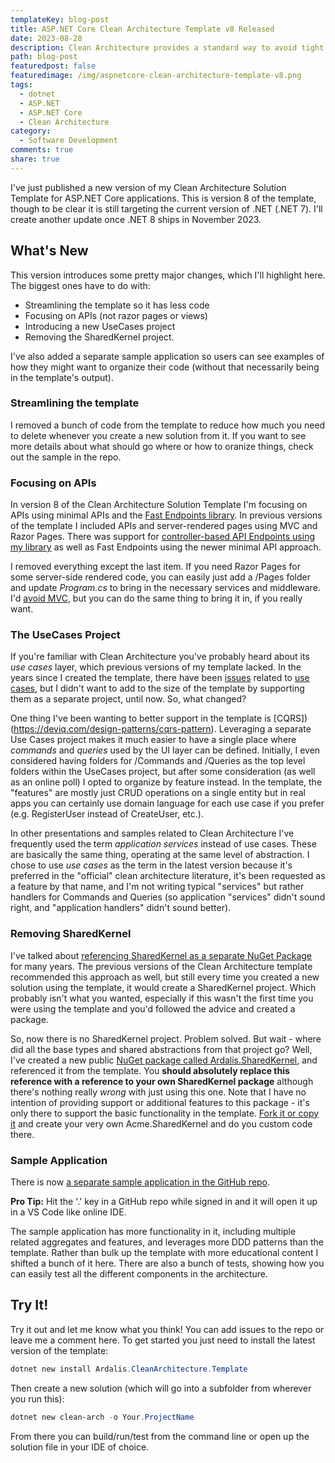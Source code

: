 ```yaml
---
templateKey: blog-post
title: ASP.NET Core Clean Architecture Template v8 Released
date: 2023-08-28
description: Clean Architecture provides a standard way to avoid tight coupling and external dependencies in complex software applications. The Ardalis.CleanArchitecture.Template NuGet package provides a useful starting point for solutions that wish to use this approach for API development.
path: blog-post
featuredpost: false
featuredimage: /img/aspnetcore-clean-architecture-template-v8.png
tags:
  - dotnet
  - ASP.NET
  - ASP.NET Core
  - Clean Architecture
category:
  - Software Development
comments: true
share: true
---
```


I've just published a new version of my Clean Architecture Solution Template for ASP.NET Core applications. This is version 8 of the template, though to be clear it is still targeting the current version of .NET (.NET 7). I'll create another update once .NET 8 ships in November 2023.

## What's New

This version introduces some pretty major changes, which I'll highlight here. The biggest ones have to do with:

- Streamlining the template so it has less code
- Focusing on APIs (not razor pages or views)
- Introducing a new UseCases project
- Removing the SharedKernel project.
 
I've also added a separate sample application so users can see examples of how they might want to organize their code (without that necessarily being in the template's output).

### Streamlining the template

I removed a bunch of code from the template to reduce how much you need to delete whenever you create a new solution from it. If you want to see more details about what should go where or how to oranize things, check out the sample in the repo.

### Focusing on APIs

In version 8 of the Clean Architecture Solution Template I'm focusing on APIs using minimal APIs and the [Fast Endpoints library](https://fast-endpoints.com/). In previous versions of the template I included APIs and server-rendered pages using MVC and Razor Pages. There was support for [controller-based API Endpoints using my library](https://www.nuget.org/packages/Ardalis.ApiEndpoints/) as well as Fast Endpoints using the newer minimal API approach.

I removed everything except the last item. If you need Razor Pages for some server-side rendered code, you can easily just add a /Pages folder and update *Program.cs* to bring in the necessary services and middleware. I'd [avoid MVC](https://ardalis.com/mvc-controllers-are-dinosaurs-embrace-api-endpoints/), but you can do the same thing to bring it in, if you really want. 

### The UseCases Project

If you're familiar with Clean Architecture you've probably heard about its *use cases* layer, which previous versions of my template lacked. In the years since I created the template, there have been [issues](https://github.com/ardalis/CleanArchitecture/issues/21) related to [use cases](https://github.com/ardalis/CleanArchitecture/issues/82), but I didn't want to add to the size of the template by supporting them as a separate project, until now. So, what changed?

One thing I've been wanting to better support in the template is [CQRS])(https://deviq.com/design-patterns/cqrs-pattern). Leveraging a separate Use Cases project makes it much easier to have a single place where *commands* and *queries* used by the UI layer can be defined. Initially, I even considered having folders for /Commands and /Queries as the top level folders within the UseCases project, but after some consideration (as well as an online poll) I opted to organize by feature instead. In the template, the "features" are mostly just CRUD operations on a single entity but in real apps you can certainly use domain language for each use case if you prefer (e.g. RegisterUser instead of CreateUser, etc.).

In other presentations and samples related to Clean Architecture I've frequently used the term *application services* instead of use cases. These are basically the same thing, operating at the same level of abstraction. I chose to use *use cases* as the term in the latest version because it's preferred in the "official" clean architecture literature, it's been requested as a feature by that name, and I'm not writing typical "services" but rather handlers for Commands and Queries (so application "services" didn't sound right, and "application handlers" didn't sound better).

### Removing SharedKernel

I've talked about [referencing SharedKernel as a separate NuGet Package](https://dev.to/weeklydevtips/shared-kernel-as-a-package) for many years. The previous versions of the Clean Architecture template recommended this approach as well, but still every time you created a new solution using the template, it would create a SharedKernel project. Which probably isn't what you wanted, especially if this wasn't the first time you were using the template and you'd followed the advice and created a package.

So, now there is no SharedKernel project. Problem solved. But wait - where did all the base types and shared abstractions from that project go? Well, I've created a new public [NuGet package called Ardalis.SharedKernel](https://www.nuget.org/packages/Ardalis.SharedKernel), and referenced it from the template. You **should absolutely replace this reference with a reference to your own SharedKernel package** although there's nothing really *wrong* with just using this one. Note that I have no intention of providing support or additional features to this package - it's only there to support the basic functionality in the template. [Fork it or copy it](https://github.com/ardalis/Ardalis.SharedKernel) and create your very own Acme.SharedKernel and do you custom code there.

### Sample Application

There is now [a separate sample application in the GitHub repo](https://github.com/ardalis/CleanArchitecture/tree/v8/sample).

**Pro Tip:** Hit the '.' key in a GitHub repo while signed in and it will open it up in a VS Code like online IDE.

The sample application has more functionality in it, including multiple related aggregates and features, and leverages more DDD patterns than the template. Rather than bulk up the template with more educational content I shifted a bunch of it here. There are also a bunch of tests, showing how you can easily test all the different components in the architecture.

## Try It!

Try it out and let me know what you think! You can add issues to the repo or leave me a comment here. To get started you just need to install the latest version of the template:

```powershell
dotnet new install Ardalis.CleanArchitecture.Template
```

 Then create a new solution (which will go into a subfolder from wherever you run this):

 ```powershell
 dotnet new clean-arch -o Your.ProjectName
 ```

From there you can build/run/test from the command line or open up the solution file in your IDE of choice.
